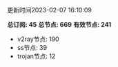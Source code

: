 更新时间2023-02-07 16:10:09

**总订阅: 45**
**总节点: 669**
**有效节点: 241**
- v2ray节点: 190
- ss节点: 39
- trojan节点: 12
